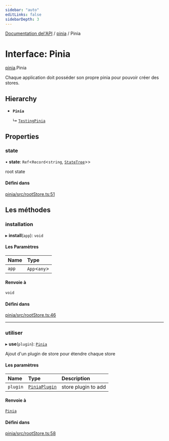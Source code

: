 ```yaml
---
sidebar: "auto"
editLinks: false
sidebarDepth: 3
---
```


[Documentation del'API](../index.md) / [pinia](../modules/pinia.md) / Pinia

# Interface: Pinia

[pinia](../modules/pinia.md).Pinia

Chaque application doit posséder son propre pinia pour pouvoir créer des stores.

## Hierarchy

- **`Pinia`**

  ↳ [`TestingPinia`](pinia_testing.TestingPinia.md)

## Properties

### state

• **state**: `Ref`<`Record`<`string`, [`StateTree`](../modules/pinia.md#statetree)\>\>

root state

#### Défini dans

[pinia/src/rootStore.ts:51](https://github.com/posva/pinia/blob/46c50b2/packages/pinia/src/rootStore.ts#L51)

## Les méthodes

### installation

▸ **install**(`app`): `void`

#### Les Paramètres

| Name | Type |
| :------ | :------ |
| `app` | `App`<`any`\> |

#### Renvoie à

`void`

#### Défini dans

[pinia/src/rootStore.ts:46](https://github.com/posva/pinia/blob/46c50b2/packages/pinia/src/rootStore.ts#L46)

___

### utiliser

▸ **use**(`plugin`): [`Pinia`](pinia.Pinia.md)

Ajout d'un plugin de store pour étendre chaque store

#### Les paramètres

| Name | Type | Description |
| :------ | :------ | :------ |
| `plugin` | [`PiniaPlugin`](pinia.PiniaPlugin.md) | store plugin to add |

#### Renvoie à

[`Pinia`](pinia.Pinia.md)

#### Défini dans

[pinia/src/rootStore.ts:58](https://github.com/posva/pinia/blob/46c50b2/packages/pinia/src/rootStore.ts#L58)
